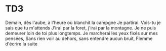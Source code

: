 # TD3
Demain, dès l'aube, à l'heure où blanchit la campgne
Je partirai. Vois-tu je sais que tu m'attends
J'irai par la foret, j'irai par la montagne.
Je ne puis demeurer loin de toi plus longtemps.
Je marcherai les yeux fixés sur mes pensées,
Sans rien voir au dehors, sans entendre aucun bruit,
Flemme d'écrire la suite
